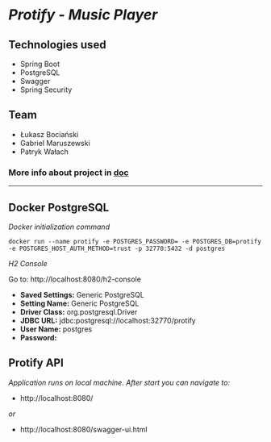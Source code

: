 # *Protify - Music Player*

## Technologies used
- Spring Boot
- PostgreSQL
- Swagger
- Spring Security

## Team
- Łukasz Bociański
- Gabriel Maruszewski
- Patryk Wałach

### More info about project in [doc](doc/README.md)

---

## Docker PostgreSQL

*Docker initialization command*

```
docker run --name protify -e POSTGRES_PASSWORD= -e POSTGRES_DB=protify -e POSTGRES_HOST_AUTH_METHOD=trust -p 32770:5432 -d postgres
```

*H2 Console*

Go to: http://localhost:8080/h2-console

- **Saved Settings:** Generic PostgreSQL
- **Setting Name:** Generic PostgreSQL
- **Driver Class:** org.postgresql.Driver
- **JDBC URL:** jdbc:postgresql://localhost:32770/protify
- **User Name:** postgres
- **Password:**

## Protify API

*Application runs on local machine. After start you can navigate to:*

- http://localhost:8080/

*or*

- http://localhost:8080/swagger-ui.html



